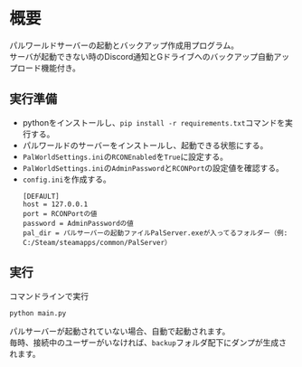 # 概要
パルワールドサーバーの起動とバックアップ作成用プログラム。  
サーバが起動できない時のDiscord通知とGドライブへのバックアップ自動アップロード機能付き。

## 実行準備
- pythonをインストールし、`pip install -r requirements.txt`コマンドを実行する。
- パルワールドのサーバーをインストールし、起動できる状態にする。
- `PalWorldSettings.ini`の`RCONEnabled`を`True`に設定する。
- `PalWorldSettings.ini`の`AdminPassword`と`RCONPort`の設定値を確認する。
- `config.ini`を作成する。
  ```
  [DEFAULT]
  host = 127.0.0.1
  port = RCONPortの値
  password = AdminPasswordの値
  pal_dir = パルサーバーの起動ファイルPalServer.exeが入ってるフォルダー（例: C:/Steam/steamapps/common/PalServer）
  ```

## 実行
コマンドラインで実行
```cmd
python main.py
```
パルサーバーが起動されていない場合、自動で起動されます。  
毎時、接続中のユーザーがいなければ、`backup`フォルダ配下にダンプが生成されます。
